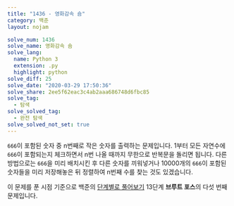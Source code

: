 ```yaml
---
title: "1436 - 영화감속 숌"
category: 백준
layout: nojam

solve_num: 1436
solve_name: 영화감속 숌
solve_lang:
  name: Python 3
  extension: .py
  highlight: python
solve_diff: 25
solve_date: "2020-03-29 17:50:36"
solve_share: 2ee5f62eac3c4ab2aaa686748d6fbc85
solve_tag:
  - 탐색
solve_solved_tag:
  - 완전 탐색
solve_solved_not_set: true
---
```


`666`이 포함된 숫자 중 n번째로 작은 숫자를 출력하는 문제입니다. 1부터 모든 자연수에 `666`이 포함되는지 체크하면서 n번 나올 때까지 무한으로 반복문을 돌리면 됩니다. 다른 방법으로는 `666`을 미리 배치시킨 후 다른 숫자를 끼워넣거나 10000개의 `666`이 포함된 숫자들을 미리 저장해놓은 뒤 정렬하여 n번째 수를 찾는 것도 있겠습니다.

이 문제를 푼 시점 기준으로 백준의 [단계별로 풀어보기](http://noj.am/p/s) 13단계 **브루트 포스**의 다섯 번째 문제입니다.
